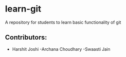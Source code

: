 # learn-git
A repository for students to learn basic functionality of git

## Contributors:

 - Harshit Joshi
-Archana Choudhary
-Swaasti Jain

